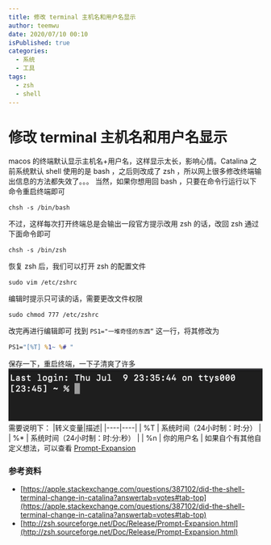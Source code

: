 ```yaml
---
title: 修改 terminal 主机名和用户名显示
author: teemwu
date: 2020/07/10 00:10
isPublished: true
categories:
  - 系统
  - 工具
tags:
  - zsh
  - shell
---
```


# 修改 terminal 主机名和用户名显示

macos 的终端默认显示主机名+用户名，这样显示太长，影响心情。Catalina 之前系统默认 shell 使用的是 bash ，之后则改成了 zsh ，所以网上很多修改终端输出信息的方法都失效了。。。
当然，如果你想用回 bash ，只要在命令行运行以下命令重启终端即可
```
chsh -s /bin/bash

```
不过，这样每次打开终端总是会输出一段官方提示改用 zsh 的话，改回 zsh 通过下面命令即可
```
chsh -s /bin/zsh

```
恢复 zsh 后，我们可以打开 zsh 的配置文件
```
sudo vim /etc/zshrc

```
编辑时提示只可读的话，需要更改文件权限
```
sudo chmod 777 /etc/zshrc

```
改完再进行编辑即可
找到 ` PS1="一堆奇怪的东西“ ` 这一行，将其修改为
```bat
PS1="[%T] %1~ %# "

```
保存一下，重启终端，一下子清爽了许多
![](/public/imgs/2020/07/10/2020071000100.png)
需要说明下：
|转义变量|描述|
|----|----|
| %T | 系统时间（24小时制：时:分） |
| %* | 系统时间（24小时制：时:分:秒） |
| %n | 你的用户名 |
如果自个有其他自定义想法，可以查看 [Prompt-Expansion](http://zsh.sourceforge.net/Doc/Release/Prompt-Expansion.html)

### 参考资料
- [https://apple.stackexchange.com/questions/387102/did-the-shell-terminal-change-in-catalina?answertab=votes#tab-top](https://apple.stackexchange.com/questions/387102/did-the-shell-terminal-change-in-catalina?answertab=votes#tab-top)
- [http://zsh.sourceforge.net/Doc/Release/Prompt-Expansion.html](http://zsh.sourceforge.net/Doc/Release/Prompt-Expansion.html)